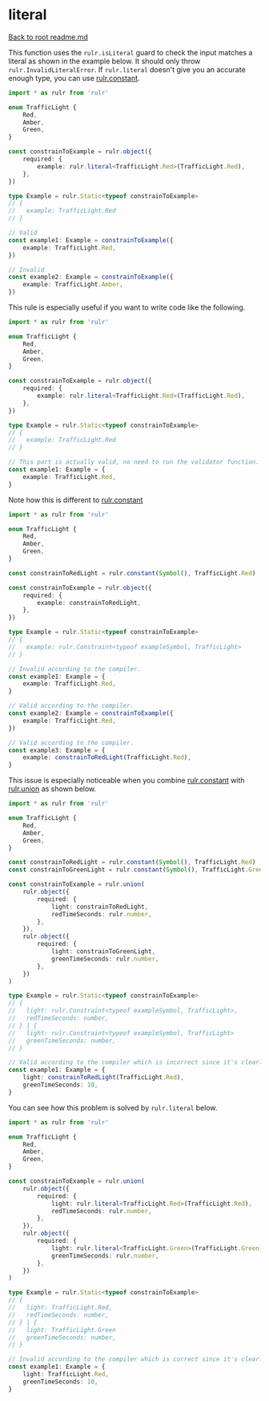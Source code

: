 # literal

[Back to root readme.md](../../../readme.md)

This function uses the `rulr.isLiteral` guard to check the input matches a literal as shown in the example below. It should only throw `rulr.InvalidLiteralError`. If `rulr.literal` doesn't give you an accurate enough type, you can use [rulr.constant](../constant/readme.md).

```ts
import * as rulr from 'rulr'

enum TrafficLight {
	Red,
	Amber,
	Green,
}

const constrainToExample = rulr.object({
	required: {
		example: rulr.literal<TrafficLight.Red>(TrafficLight.Red),
	},
})

type Example = rulr.Static<typeof constrainToExample>
// {
//   example: TrafficLight.Red
// }

// Valid
const example1: Example = constrainToExample({
	example: TrafficLight.Red,
})

// Invalid
const example2: Example = constrainToExample({
	example: TrafficLight.Amber,
})
```

This rule is especially useful if you want to write code like the following.

```ts
import * as rulr from 'rulr'

enum TrafficLight {
	Red,
	Amber,
	Green,
}

const constrainToExample = rulr.object({
	required: {
		example: rulr.literal<TrafficLight.Red>(TrafficLight.Red),
	},
})

type Example = rulr.Static<typeof constrainToExample>
// {
//   example: TrafficLight.Red
// }

// This part is actually valid, no need to run the validator function.
const example1: Example = {
	example: TrafficLight.Red,
}
```

Note how this is different to [rulr.constant](../constant/readme.md)

```ts
import * as rulr from 'rulr'

enum TrafficLight {
	Red,
	Amber,
	Green,
}

const constrainToRedLight = rulr.constant(Symbol(), TrafficLight.Red)

const constrainToExample = rulr.object({
	required: {
		example: constrainToRedLight,
	},
})

type Example = rulr.Static<typeof constrainToExample>
// {
//   example: rulr.Constraint<typeof exampleSymbol, TrafficLight>
// }

// Invalid according to the compiler.
const example1: Example = {
	example: TrafficLight.Red,
}

// Valid according to the compiler.
const example2: Example = constrainToExample({
	example: TrafficLight.Red,
})

// Valid according to the compiler.
const example3: Example = {
	example: constrainToRedLight(TrafficLight.Red),
}
```

This issue is especially noticeable when you combine [rulr.constant](../constant/readme.md) with [rulr.union](../../higherOrderRules/union/readme.md) as shown below.

```ts
import * as rulr from 'rulr'

enum TrafficLight {
	Red,
	Amber,
	Green,
}

const constrainToRedLight = rulr.constant(Symbol(), TrafficLight.Red)
const constrainToGreenLight = rulr.constant(Symbol(), TrafficLight.Green)

const constrainToExample = rulr.union(
	rulr.object({
		required: {
			light: constrainToRedLight,
			redTimeSeconds: rulr.number,
		},
	}),
	rulr.object({
		required: {
			light: constrainToGreenLight,
			greenTimeSeconds: rulr.number,
		},
	})
)

type Example = rulr.Static<typeof constrainToExample>
// {
//   light: rulr.Constraint<typeof exampleSymbol, TrafficLight>,
//   redTimeSeconds: number,
// } | {
//   light: rulr.Constraint<typeof exampleSymbol, TrafficLight>
//   greenTimeSeconds: number,
// }

// Valid according to the compiler which is incorrect since it's clearly invalid
const example1: Example = {
	light: constrainToRedLight(TrafficLight.Red),
	greenTimeSeconds: 10,
}
```

You can see how this problem is solved by `rulr.literal` below.

```ts
import * as rulr from 'rulr'

enum TrafficLight {
	Red,
	Amber,
	Green,
}

const constrainToExample = rulr.union(
	rulr.object({
		required: {
			light: rulr.literal<TrafficLight.Red>(TrafficLight.Red),
			redTimeSeconds: rulr.number,
		},
	}),
	rulr.object({
		required: {
			light: rulr.literal<TrafficLight.Green>(TrafficLight.Green),
			greenTimeSeconds: rulr.number,
		},
	})
)

type Example = rulr.Static<typeof constrainToExample>
// {
//   light: TrafficLight.Red,
//   redTimeSeconds: number,
// } | {
//   light: TrafficLight.Green
//   greenTimeSeconds: number,
// }

// Invalid according to the compiler which is correct since it's clearly invalid
const example1: Example = {
	light: TrafficLight.Red,
	greenTimeSeconds: 10,
}
```
